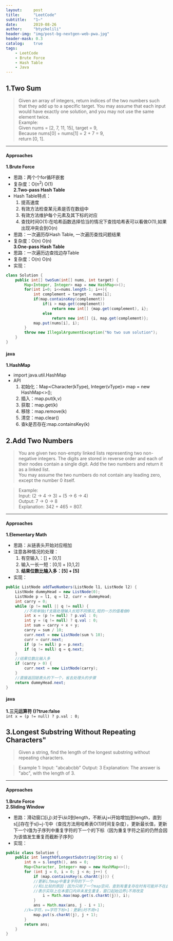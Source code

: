 ```yaml
---
layout:     post
title:      "LeetCode"
subtitle:   "1~"
date:       2019-08-26
author:     "btyzkelili"
header-img: "img/post-bg-nextgen-web-pwa.jpg"
header-mask: 0.3
catalog:    true
tags:
    - LeetCode
    - Brute Force
    - Hash Table
    - Java
---  
```

## 1.Two Sum  
>Given an array of integers, return indices of the two numbers such that they add up to a specific target.
>You may assume that each input would have exactly one solution, and you may not use the same element twice.  
>Example:  
>Given nums = [2, 7, 11, 15], target = 9,  
>Because nums[0] + nums[1] = 2 + 7 = 9,  
>return [0, 1]. 

---

#### Approaches
**1.Brute Force**  
* 思路：两个个for循环嵌套  
* 复杂度：O(n<sup>2</sup>) O(1)  
**2.Two-pass Hash Table**    
* Hash Table特点：
	1. 提高速度
	2. 有效方法检查某元素是否在数组中
	3. 有效方法维护每个元素及其下标的对应
	4. 查找时间O(1):在哈希函数选择恰当的情况下查找哈希表可以看做O(1),如果出现冲突会到O(n)
* 思路：一次遍历存Hash Table, 一次遍历查找问题结果
* 复杂度：O(n) O(n)  
**3.One-pass Hash Table**  
* 思路：一次遍历边查找边存Table
* 复杂度：O(n) O(n)  
* 实现：  
```java
class Solution {  
    public int[] twoSum(int[] nums, int target) {  
        Map<Integer, Integer> map = new HashMap<>();  
        for(int i=0; i<=nums.length-1; i++){
            int complement = target - nums[i];
            if(map.containsKey(complement))
                if(i > map.get(complement))
                    return new int[] {map.get(complement), i};
                else
                    return new int[] {i, map.get(complement)};
            map.put(nums[i], i);
        }
        throw new IllegalArgumentException("No two sum solution");
    }
}
```
#### java
**1.HashMap**  
* import java.util.HashMap
* API
	1. 初始化：Map<Character(kType), Integer(vType)> map = new HashMap<>();
	2. 插入：map.put(k,v)
	3. 获取：map.get(k)
	4. 移除：map.remove(k)
	5. 清空：map.clear()
	6. 查k是否存在:map.containsKey(k)


## 2.Add Two Numbers  
>You are given two non-empty linked lists representing two non-negative integers. The digits are stored in reverse order and each of their nodes contain a single digit. Add the two numbers and return it as a linked list.  
>You may assume the two numbers do not contain any leading zero, except the number 0 itself.  

>Example:  
>Input: (2 -> 4 -> 3) + (5 -> 6 -> 4)  
>Output: 7 -> 0 -> 8  
>Explanation: 342 + 465 = 807.  

---

#### Approaches  
**1.Elementary Math**  
* 思路：从链表头开始对应相加
* 注意各种情况的处理：
	1. 有空输入：[] + [0,1]
	2. 输入一长一短：[0,1] + [0,1,2]
	3. **结果位数比输入多：[5] + [5]**
* 实现：  
```java
public ListNode addTwoNumbers(ListNode l1, ListNode l2) {
    ListNode dummyHead = new ListNode(0);
    ListNode p = l1, q = l2, curr = dummyHead;
    int carry = 0;
    while (p != null || q != null) {
        //不用单独if支路处理输入长短不同情况,短的一方的值看做0
        int x = (p != null) ? p.val : 0;
        int y = (q != null) ? q.val : 0;
        int sum = carry + x + y;
        carry = sum / 10;
        curr.next = new ListNode(sum % 10);
        curr = curr.next;
        if (p != null) p = p.next;
        if (q != null) q = q.next;
    }
    //结果位数比输入多
    if (carry > 0) {
        curr.next = new ListNode(carry);
    }
    //直接返回链表头的下一个，省去处理头的步骤
    return dummyHead.next;
}
```
#### java
**1.三元运算符 ()?true:false**    
`int x = (p != null) ? p.val : 0;`

## 3.Longest Substring Without Repeating Characters"
>Given a string, find the length of the longest substring without repeating characters. 

>Example 1:
>Input: "abcabcbb"
>Output: 3 
>Explanation: The answer is "abc", with the length of 3. 

---

#### Approaches
**1.Brute Force**  
**2.Sliding Window**  
* 思路：滑动窗口[i,j):对于i从0到length，不断从j=i开始增加j到length，直到s[j]存在于s[i~j-1]中（查找方法用哈希表O(1)时间复杂度），更新最长值，更新下一个i值为子序列中重复字符的下一个的下标（因为重复字符之前的仍然会因为该值发生重复而截断子序列）
* 实现：  
```java
public class Solution {
    public int lengthOfLongestSubstring(String s) {
        int n = s.length(), ans = 0;
        Map<Character, Integer> map = new HashMap<>(); 
        for (int j = 0, i = 0; j < n; j++) {
            if (map.containsKey(s.charAt(j))) {
	        //更新i为map中重复字符的下一个
	        //和i比较的原因：因为只用了一个map空间，查到有重复存在时有可能并不在此时的窗口中，所以要用i来进行限制，
	        //表示实际上在本窗口内并未发生重复，窗口起始边界i不用改变
                i = Math.max(map.get(s.charAt(j)), i);
            }
            ans = Math.max(ans, j - i + 1);
	    //k=字符，v=字符下标+1：更新i时不用+1
            map.put(s.charAt(j), j + 1);
        }
        return ans;
    }
}
```

